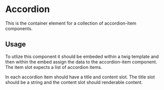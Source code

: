 # Accordion

This is the container element for a collection of accordion-item components.

## Usage

To utlize this component it should be embeded within a twig template and then within the embed assign the data to the accordion-item component. The item slot expects a list of accordion items.

In each accordion item should have a title and content slot. The title slot should be a string and the content slot should renderable content.